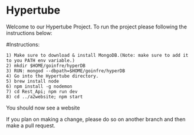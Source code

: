 # Hypertube

Welcome to our Hypertube Project.
To run the project please following the instructions below:

#Instructions:
```
1) Make sure to download & install MongoDB.(Note: make sure to add it to you PATH env variable.)
2) mkdir $HOME/goinfre/hyperDB
3) RUN: mongod --dbpath=$HOME/goinfre/hyperDB
4) Go into the Hypertube directory.
5) brew install node
6) npm install -g nodemon
7) cd Rest_Api; npm run dev
8) cd ../a2website; npm start
```
You should now see a website

If you plan on making a change, please do so on another branch and then make a pull request.
